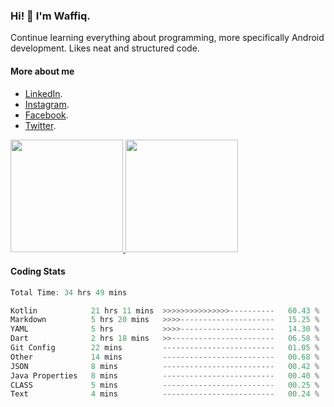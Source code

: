 ### Hi! 👋 I'm Waffiq.

Continue learning everything about programming, more specifically Android development. Likes neat and structured code.

#### More about me 
- [LinkedIn](https://www.linkedin.com/in/waffiqaziz/).
- [Instagram](https://www.instagram.com/waffiqaziz/).
- [Facebook](https://web.facebook.com/WaffiqAziz/).
- [Twitter](https://twitter.com/AzizWaffiq).

<p align="left">
<a href="https://github.com/waffiqaziz">
  <img height="180em" src="https://github-readme-stats-eight-theta.vercel.app/api?username=waffiqaziz&show_icons=true&theme=algolia&include_all_commits=true&count_private=true"/>
  <img height="180em" src="https://github-readme-stats-eight-theta.vercel.app/api/top-langs/?username=waffiqaziz&layout=compact&langs_count=8&theme=algolia"/>
</a>
</p>

#### Coding Stats
<!--START_SECTION:waka-->

```rust
Total Time: 34 hrs 49 mins

Kotlin            21 hrs 11 mins  >>>>>>>>>>>>>>>----------   60.43 %
Markdown          5 hrs 20 mins   >>>>---------------------   15.25 %
YAML              5 hrs           >>>>---------------------   14.30 %
Dart              2 hrs 18 mins   >>-----------------------   06.58 %
Git Config        22 mins         -------------------------   01.05 %
Other             14 mins         -------------------------   00.68 %
JSON              8 mins          -------------------------   00.42 %
Java Properties   8 mins          -------------------------   00.40 %
CLASS             5 mins          -------------------------   00.25 %
Text              4 mins          -------------------------   00.24 %
```

<!--END_SECTION:waka-->
